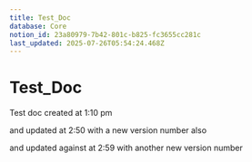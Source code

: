 ```yaml
---
title: Test_Doc
database: Core
notion_id: 23a80979-7b42-801c-b825-fc3655cc281c
last_updated: 2025-07-26T05:54:24.468Z
---
```


# Test_Doc


Test doc created at 1:10 pm


and updated at 2:50 with a new version number also


and updated against at 2:59 with another new version number

